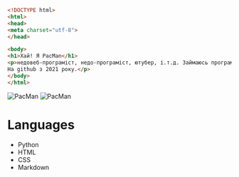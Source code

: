 ```Html
<!DOCTYPE html>
<html>
<head>
<meta charset="utf-8">
</head>

<body>
<h1>Хай! Я PacMan</h1>
<p>недовеб-програміст, недо-програміст, ютубер, і.т.д. Займаюсь програмуванням просто як хобі.
На github з 2021 року.</p>
</body>
</html>
```


![PacMan](https://img.shields.io/github/followers/Aggggsu?style=social)
![PacMan](https://img.shields.io/github/stars/aggggsu?style=social)

# Languages

- Python
- HTML
- CSS
- Markdown

